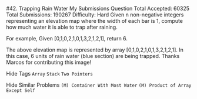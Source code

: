 #42. Trapping Rain Water My Submissions Question
Total Accepted: 60325 Total Submissions: 190267 Difficulty: Hard
Given n non-negative integers representing an elevation map where the width of each bar is 1, compute how much water it is able to trap after raining.

For example, 
Given [0,1,0,2,1,0,1,3,2,1,2,1], return 6.


The above elevation map is represented by array [0,1,0,2,1,0,1,3,2,1,2,1]. In this case, 6 units of rain water (blue section) are being trapped. Thanks Marcos for contributing this image!

Hide Tags ```Array``` ```Stack``` ```Two Pointers```

Hide Similar Problems ```(M) Container With Most Water``` ```(M) Product of Array Except Self```

